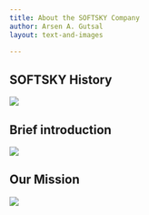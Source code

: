 ```yaml
---
title: About the SOFTSKY Company
author: Arsen A. Gutsal
layout: text-and-images

---
```


SOFTSKY History
---------------

![](/media/about/company.md-images/media/image04.jpg)

Brief introduction
------------------

![](/media/about/company.md-images/media/image05.jpg)

Our Mission
-----------

![](/media/about/company.md-images/media/image02.jpg)
